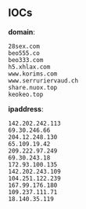 
## IOCs

__domain__:

```text
28sex.com
beo555.co
beo333.com
h5.xhlax.com
www.korims.com
www.serruriervaud.ch
share.nuox.top
keokeo.top
```
__ipaddress__:

```text
142.202.242.113
69.30.246.66
204.12.248.130
65.109.19.42
209.222.97.249
69.30.243.18
172.93.100.135
142.202.243.109
104.251.122.239
167.99.176.180
109.237.111.71
18.140.35.119
```
